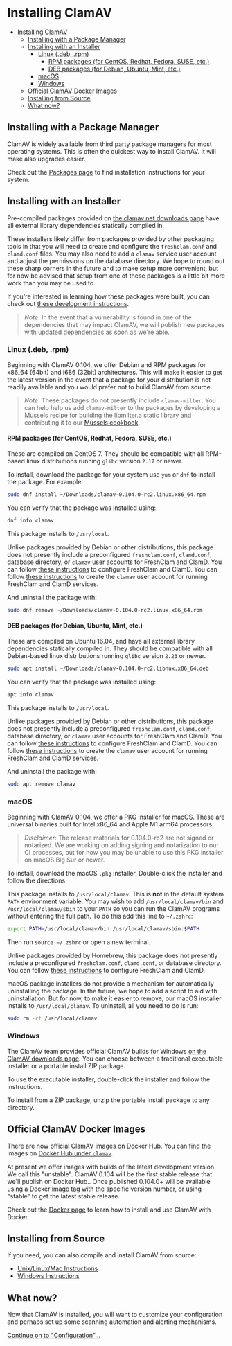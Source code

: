# Installing ClamAV

- [Installing ClamAV](#installing-clamav)
  - [Installing with a Package Manager](#installing-with-a-package-manager)
  - [Installing with an Installer](#installing-with-an-installer)
    - [Linux (.deb, .rpm)](#linux-deb-rpm)
      - [RPM packages (for CentOS, Redhat, Fedora, SUSE, etc.)](#rpm-packages-for-centos-redhat-fedora-suse-etc)
      - [DEB packages (for Debian, Ubuntu, Mint, etc.)](#deb-packages-for-debian-ubuntu-mint-etc)
    - [macOS](#macos)
    - [Windows](#windows)
  - [Official ClamAV Docker Images](#official-clamav-docker-images)
  - [Installing from Source](#installing-from-source)
  - [What now?](#what-now)

## Installing with a Package Manager

ClamAV is widely available from third party package managers for most operating systems. This is often the quickest way to install ClamAV. It will make also upgrades easier.

Check out the [Packages page](Installing/Packages.md) to find installation instructions for your system.

## Installing with an Installer

Pre-compiled packages provided on [the clamav.net downloads page](https://www.clamav.net/downloads) have all external library dependencies statically compiled in.

These installers likely differ from packages provided by other packaging tools in that you will need to create and configure the `freshclam.conf` and `clamd.conf` files. You may also need to add a `clamav` service user account and adjust the permissions on the database directory. We hope to round out these sharp corners in the future and to make setup more convenient, but for now be advised that setup from one of these packages is a little bit more work than you may be used to.

If you're interested in learning how these packages were built, you can check out [these development instructions](Development/build-installer-packages.md).

> _Note_: In the event that a vulnerability is found in one of the dependencies that may impact ClamAV, we will publish new packages with updated dependencies as soon as we're able.

### Linux (.deb, .rpm)

Beginning with ClamAV 0.104, we offer Debian and RPM packages for x86_64 (64bit) and i686 (32bit) architectures. This will make it easier to get the latest version in the event that a package for your distribution is not readily available and you would prefer not to build ClamAV from source.

> _Note_: These packages do not presently include `clamav-milter`. You can help help us add `clamav-milter` to the packages by developing a Mussels recipe for building the libmilter.a static library and contributing it to our [Mussels cookbook](https://github.com/Cisco-Talos/clamav-mussels-cookbook/).

#### RPM packages (for CentOS, Redhat, Fedora, SUSE, etc.)

These are compiled on CentOS 7. They should be compatible with all RPM-based linux distributions running `glibc` version `2.17` or newer.

To install, download the package for your system use `yum` or `dnf` to install the package. For example:
```bash
sudo dnf install ~/Downloads/clamav-0.104.0-rc2.linux.x86_64.rpm
```

You can verify that the package was installed using:
```bash
dnf info clamav
```

This package installs to `/usr/local`.

Unlike packages provided by Debian or other distributions, this package does not presently include a preconfigured `freshclam.conf`, `clamd.conf`, database directory, or `clamav` user accounts for FreshClam and ClamD. You can follow [these instructions](Usage/Configuration.md) to configure FreshClam and ClamD. You can follow [these instructions](Installing/Add-clamav-user.md) to create the `clamav` user account for running FreshClam and ClamD services.

And uninstall the package with:
```bash
sudo dnf remove ~/Downloads/clamav-0.104.0-rc2.linux.x86_64.rpm
```

#### DEB packages (for Debian, Ubuntu, Mint, etc.)

These are compiled on Ubuntu 16.04, and have all external library dependencies statically compiled in. They should be compatible with all Debian-based linux distributions running `glibc` version `2.23` or newer.

```bash
sudo apt install ~/Downloads/clamav-0.104.0-rc2.libnux.x86_64.deb
```

You can verify that the package was installed using:
```bash
apt info clamav
```

This package installs to `/usr/local`.

Unlike packages provided by Debian or other distributions, this package does not presently include a preconfigured `freshclam.conf`, `clamd.conf`, database directory, or `clamav` user accounts for FreshClam and ClamD. You can follow [these instructions](Usage/Configuration.md) to configure FreshClam and ClamD. You can follow [these instructions](Installing/Add-clamav-user.md) to create the `clamav` user account for running FreshClam and ClamD services.

And uninstall the package with:
```bash
sudo apt remove clamav
```

### macOS

Beginning with ClamAV 0.104, we offer a PKG installer for macOS. These are universal binaries built for Intel x86_64 and Apple M1 arm64 processors.

> _Disclaimer_: The release materials for 0.104.0-rc2 are not signed or notarized. We are working on adding signing and notarization to our CI processes, but for now you may be unable to use this PKG installer on macOS Big Sur or newer.

To install, download the macOS `.pkg` installer. Double-click the installer and follow the directions.

This package installs to `/usr/local/clamav`. This is **not** in the default system `PATH` environment variable. You may wish to add `/usr/local/clamav/bin` and `/usr/local/clamav/sbin` to your `PATH` so you can run the ClamAV programs without entering the full path. To do this add this line to `~/.zshrc`:
```bash
export PATH=/usr/local/clamav/bin:/usr/local/clamav/sbin:$PATH
```
Then run `source ~/.zshrc` or open a new terminal.

Unlike packages provided by Homebrew, this package does not presently include a preconfigured `freshclam.conf`, `clamd.conf`, or database directory. You can follow [these instructions](Usage/Configuration.md) to configure FreshClam and ClamD.

macOS package installers do not provide a mechanism for automatically uninstalling the package. In the future, we hope to add a script to aid with uninstallation. But for now, to make it easier to remove, our macOS installer installs to `/usr/local/clamav`. To uninstall, all you need to do is run:
```bash
sudo rm -rf /usr/local/clamav
```

### Windows

The ClamAV team provides official ClamAV builds for Windows [on the ClamAV downloads page](https://www.clamav.net/downloads#otherversions). You can choose between a traditional executable installer or a portable install ZIP package.

To use the executable installer, double-click the installer and follow the instructions.

To install from a ZIP package, unzip the portable install package to any directory.

## Official ClamAV Docker Images

There are now official ClamAV images on Docker Hub. You can find the images on [Docker Hub under `clamav`](https://hub.docker.com/r/clamav/clamav).

At present we offer images with builds of the latest development version. We call this "unstable". ClamAV 0.104 will be the first stable release that we'll publish on Docker Hub.. Once published 0.104.0+ will be available using a Docker image tag with the specific version number, or using "stable" to get the latest stable release.

Check out the [Docker page](Installing/Docker.md) to learn how to install and use ClamAV with Docker.

## Installing from Source

If you need, you can also compile and install ClamAV from source:
- [Unix/Linux/Mac Instructions](Installing/Installing-from-source-Unix.md)
- [Windows Instructions](Installing/Installing-from-source-Windows.md)

## What now?

Now that ClamAV is installed, you will want to customize your configuration and perhaps set up some scanning automation and alerting mechanisms.

[Continue on to "Configuration"...](Usage/Configuration.md)
